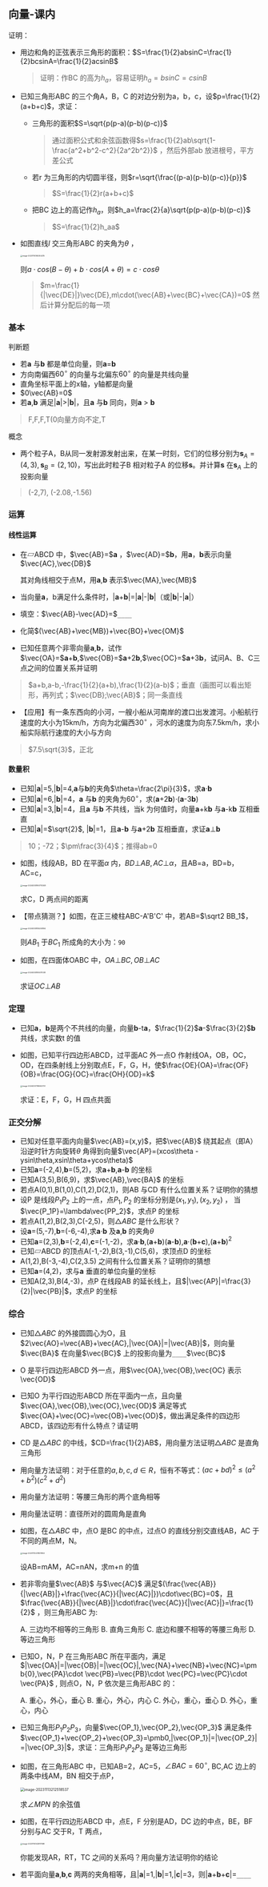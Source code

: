 ## 向量-课内

证明：

- 用边和角的正弦表示三角形的面积：$S=\frac{1}{2}absinC=\frac{1}{2}bcsinA=\frac{1}{2}acsinB$

  > 证明：作BC 的高为$h_a$，容易证明$h_a=bsinC=csinB$

- 已知三角形ABC 的三个角A，B，C 的对边分别为a，b，c，设$p=\frac{1}{2}(a+b+c)$，求证：

  - 三角形的面积$S=\sqrt{p(p-a)(p-b)(p-c)}$

    > 通过面积公式和余弦函数得$s=\frac{1}{2}ab\sqrt{1-\frac{a^2+b^2-c^2}{2a^2b^2}}$ ，然后外部ab 放进根号，平方差公式

  - 若r 为三角形的内切圆半径，则$r=\sqrt{\frac{(p-a)(p-b)(p-c)}{p}}$

    > $S=\frac{1}{2}r(a+b+c)$

  - 把BC 边上的高记作$h_a$，则$h_a=\frac{2}{a}\sqrt{p(p-a)(p-b)(p-c)}$

    > $S=\frac{1}{2}h_aa$

- 如图直线$l$ 交三角形ABC 的夹角为$\theta$ ，

  <img src="image-20231114165304215.png" alt="image-20231114165304215" style="zoom:25%;" />

  则$a\cdot cos(B-\theta)+b\cdot cos(A+\theta)=c\cdot cos\theta$

  > $m=\frac{1}{|\vec{DE}|}\vec{DE},m\cdot(\vec{AB}+\vec{BC}+\vec{CA})=0$ 然后计算分配后的每一项

### 基本

判断题

- 若**a** 与**b** 都是单位向量，则**a**=**b**
- 方向南偏西$60^\circ$ 的向量与北偏东$60^\circ$ 的向量是共线向量
- 直角坐标平面上的x轴，y轴都是向量
- $0\vec{AB}=0$
- 若**a**,**b** 满足|**a**|>|**b**|，且**a** 与**b** 同向，则**a** > **b**

> F,F,F,T(0向量方向不定,T

概念

- 两个粒子A，B从同一发射源发射出来，在某一时刻，它们的位移分别为$\pmb s_A=(4,3),\pmb s_B=(2,10)$，写出此时粒子B 相对粒子A 的位移**s**。并计算**s** 在$\pmb s_A$ 上的投影向量

> (-2,7), (-2.08,-1.56)

### 运算

#### 线性运算

- 在▱ABCD 中，$\vec{AB}=$**a** ，$\vec{AD}=$**b**，用**a**，**b**表示向量$\vec{AC},\vec{DB}$

    其对角线相交于点M，用**a**,**b** 表示$\vec{MA},\vec{MB}$

- 当向量**a**，b满足什么条件时，|**a**+**b**|=|**a**|-|**b**|（或|**b**|-|**a**|）

- 填空：$\vec{AB}-\vec{AD}=$`____`

- 化简$(\vec{AB}+\vec{MB})+\vec{BO}+\vec{OM}$

- 已知任意两个非零向量**a**,**b**，试作$\vec{OA}=$**a**+**b**,$\vec{OB}=$**a**+2**b**,$\vec{OC}=$**a**+3**b**，试问A、B、C三点之间的位置关系并证明

> $a+b,a-b,-\frac{1}{2}(a+b),\frac{1}{2}(a-b)$；垂直（画图可以看出矩形，再列式；$\vec{DB};\vec{AB}$；同一条直线

- 【应用】有一条东西向的小河，一艘小船从河南岸的渡口出发渡河。小船航行速度的大小为15km/h，方向为北偏西$30^\circ$ ，河水的速度为向东7.5km/h，求小船实际航行速度的大小与方向

> $7.5\sqrt{3}$，正北

#### 数量积

- 已知|**a**|=5,|**b**|=4,**a**与**b**的夹角$\theta=\frac{2\pi}{3}$，求**a**$\cdot$**b**
- 已知|**a**|=6,|**b**|=4，**a** 与**b** 的夹角为$60^\circ$，求(**a**+2**b**)$\cdot$(**a**-3**b**)
- 已知|**a**|=3,|**b**|=4，且**a** 与**b** 不共线，当k 为何值时，向量**a**+k**b** 与**a**-k**b** 互相垂直
- 已知|**a**|=$\sqrt{2}$, |**b**|=1，且**a**-**b** 与**a**+2**b** 互相垂直，求证**a**$\perp$**b**

> 10；-72；$\pm\frac{3}{4}$；推得ab=0

- 如图，线段AB，BD 在平面$\alpha$ 内，$BD\bot AB,AC \bot \alpha$，且AB=a，BD=b，AC=c，

  <img src="image-20240308160710348.png" alt="image-20240308160710348" style="zoom:25%;" />

  求C，D 两点间的距离

- 【带点猜测？】如图，在正三棱柱ABC-A'B'C' 中，若AB=$\sqrt2 BB_1$，

  <img src="image-20240308155258164.png" alt="image-20240308155258164" style="zoom:25%;" />

  则$AB_1$ 于$BC_1$ 所成角的大小为：`90`

- 如图，在四面体OABC 中，$OA\bot BC,OB\bot AC$ 

  <img src="image-20240308165011038.png" alt="image-20240308165011038" style="zoom:25%;" />

  求证$OC\bot AB$  

  

### 定理

- 已知**a**，**b**是两个不共线的向量，向量**b**-t**a**，$\frac{1}{2}$**a**-$\frac{3}{2}$**b** 共线，求实数t 的值

- 如图，已知平行四边形ABCD，过平面AC 外一点O 作射线OA，OB，OC，OD，在四条射线上分别取点E，F，G，H，使$\frac{OE}{OA}=\frac{OF}{OB}=\frac{OG}{OC}=\frac{OH}{OD}=k$

  <img src="image-20240307185553751.png" alt="image-20240307185553751" style="zoom:25%;" />

  求证：E，F，G，H 四点共面



### 正交分解

- 已知对任意平面内向量$\vec{AB}=(x,y)$，把$\vec{AB}$ 绕其起点（即A）沿逆时针方向旋转$\theta$ 角得到向量$\vec{AP}=(xcos\theta -ysin\theta,xsin\theta+ycos\theta)$ 
- 已知**a**=(-2,4),**b**=(5,2)，求**a**+**b**,**a**-**b** 的坐标
- 已知A(3,5),B(6,9)，求$\vec{AB},\vec{BA}$ 的坐标
- 若点A(0,1),B(1,0),C(1,2),D(2,1)，则AB 与CD 有什么位置关系？证明你的猜想
- 设P 是线段$P_1P_2$ 上的一点，点$P_1,P_2$ 的坐标分别是$(x_1,y_1),(x_2,y_2)$ ， 当$\vec{P_1P}=\lambda\vec{PP_2}$，求点P 的坐标
- 若点A(1,2),B(2,3),C(-2,5)，则$\triangle ABC$ 是什么形状？
- 设**a**=(5,-7),**b**=(-6,-4),求**a**$\cdot$**b** 及**a**,**b** 的夹角$\theta$
- 已知**a**=(2,3),**b**=(-2,4),**c**=(-1,-2)，求**a**$\cdot$**b**,(**a**+**b**)(**a**-**b**),**a**$\cdot$(**b**+**c**),(**a**+**b**)$^2$
- 已知▱ABCD 的顶点A(-1,-2),B(3,-1),C(5,6)，求顶点D 的坐标
- A(1,2),B(-3,-4),C(2,3.5) 之间有什么位置关系？证明你的猜想
- 已知**a**=(4,2)，求与**a** 垂直的单位向量的坐标
- 已知A(2,3),B(4,-3)，点P 在线段AB 的延长线上，且$|\vec{AP}|=\frac{3}{2}|\vec{PB}|$，求点P 的坐标

### 综合

- 已知$\triangle ABC$ 的外接圆圆心为O，且$2\vec{AO}=\vec{AB}+\vec{AC},|\vec{OA}|=|\vec{AB}|$，则向量$\vec{BA}$ 在向量$\vec{BC}$ 上的投影向量为`____`$\vec{BC}$ 

- O 是平行四边形ABCD 外一点，用$\vec{OA},\vec{OB},\vec{OC} 表示\vec{OD}$

- 已知O 为平行四边形ABCD 所在平面内一点，且向量$\vec{OA},\vec{OB},\vec{OC},\vec{OD}$ 满足等式$\vec{OA}+\vec{OC}=\vec{OB}+\vec{OD}$，做出满足条件的四边形ABCD，该四边形有什么特点？请证明 

- CD 是$\triangle ABC$ 的中线，$CD=\frac{1}{2}AB$，用向量方法证明$\triangle ABC$ 是直角三角形

- 用向量方法证明：对于任意的$a,b,c,d\in R$，恒有不等式：$(ac+bd)^2\le(a^2+b^2)(c^2+d^2)$

- 用向量方法证明：等腰三角形的两个底角相等

- 用向量法证明：直径所对的圆周角是直角

- 如图，在$\triangle ABC$ 中，点O 是BC 的中点，过点O 的直线分别交直线AB，AC 于不同的两点M，N。

  <img src="image-20231112231831804.png" alt="image-20231112231831804" style="zoom:25%;" />

  设AB=mAM，AC=nAN，求m+n 的值

- 若非零向量$\vec{AB}$ 与$\vec{AC}$ 满足$(\frac{\vec{AB}}{|\vec{AB}|}+\frac{\vec{AC}}{|\vec{AC}|})\cdot\vec{BC}=0$，且$\frac{\vec{AB}}{|\vec{AB}|}\cdot\frac{\vec{AC}}{|\vec{AC}|}=\frac{1}{2}$ ，则三角形ABC 为:

  A. 三边均不相等的三角形  B. 直角三角形  C. 底边和腰不相等的等腰三角形  D. 等边三角形

- 已知O，N，P 在三角形ABC 所在平面内，满足$|\vec{OA}|=|\vec{OB}|=|\vec{OC}|,\vec{NA}+\vec{NB}+\vec{NC}=\pmb{0},\vec{PA}\cdot \vec{PB}=\vec{PB}\cdot \vec{PC}=\vec{PC}\cdot \vec{PA}$ , 则点O，N，P 依次是三角形ABC 的：

  A. 重心，外心，垂心    B. 重心，外心，内心    C. 外心，重心，垂心    D. 外心，重心，内心

- 已知三角形$P_1P_2P_3$，向量$\vec{OP_1},\vec{OP_2},\vec{OP_3}$ 满足条件$\vec{OP_1}+\vec{OP_2}+\vec{OP_3}=\pmb0,|\vec{OP_1}|=|\vec{OP_2}|=|\vec{OP_3}|$，求证：三角形$P_1P_2P_3$ 是等边三角形

- 如图，在三角形ABC 中，已知AB=2，AC=5，$\angle BAC=60^\circ$, BC,AC 边上的两条中线AM，BN 相交于点P，

  <img src="image-20231113212518537.png" alt="image-20231113212518537" style="zoom:50%;" />

  求$\angle MPN$ 的余弦值
  
- 如图，在平行四边形ABCD 中，点E，F 分别是AD，DC 边的中点，BE，BF 分别与AC 交于R，T 两点，

  <img src="image-20231114142817588.png" alt="image-20231114142817588" style="zoom:25%;" />

  你能发现AR，RT，TC 之间的关系吗？用向量方法证明你的结论

- 若平面向量**a**,**b**,**c** 两两的夹角相等，且|**a**|=1,|**b**|=1,|**c**|=3，则|**a**+**b**+**c**|=`____`



